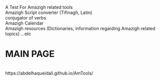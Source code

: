 A Test For Amazigh related tools
<br>
Amazigh Script converter (Tifinagh, Latin)
<br>
conjugator of verbs
<br>
Amazigh Calendar
<br>
Amazigh resources (Dictionaries, information regarding Amazigh related topics)
...etc
<br>
# MAIN PAGE #
<br>
https://abdelhaqueidali.github.io/AmTools/

